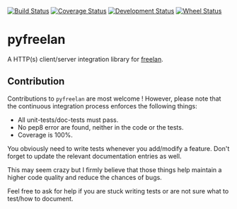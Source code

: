 [![Build Status](https://travis-ci.org/freelan-developers/pyfreelan.svg)](https://travis-ci.org/freelan-developers/pyfreelan)
[![Coverage Status](https://coveralls.io/repos/freelan-developers/pyfreelan/badge.svg?branch=master)](https://coveralls.io/r/freelan-developers/pyfreelan?branch=master)
[![Development Status](https://pypip.in/status/pyfreelan/badge.svg)](https://pypi.python.org/pypi/pyfreelan)
[![Wheel Status](https://pypip.in/wheel/pyfreelan/badge.png?branch=master)](https://pypi.python.org/pypi/pyfreelan)


# pyfreelan

A HTTP(s) client/server integration library for
[freelan](http://www.freelan.org).

## Contribution

Contributions to `pyfreelan` are most welcome ! However, please note that the continuous integration process enforces the following things:

 - All unit-tests/doc-tests must pass.
 - No pep8 error are found, neither in the code or the tests.
 - Coverage is 100%.

 You obviously need to write tests whenever you add/modify a feature. Don't forget to update the relevant documentation entries as well.

 This may seem crazy but I firmly believe that those things help maintain a higher code quality and reduce the chances of bugs.

 Feel free to ask for help if you are stuck writing tests or are not sure what to test/how to document.
